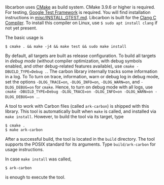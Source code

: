 libcarbon uses [CMake](https://cmake.org) as build system. CMake 3.9.6 or higher is required. 
For testing, [Google Test Framework](https://github.com/google/googletest) is required. You will find
installation instructions in [misc/INSTALL_GTEST.md](misc/INSTALL_GTEST.md). Libcarbon is built for the [Clang C Compiler](https://clang.llvm.org). 
To install this compiler on Linux, use `$ sudo apt install clang` if not yet present.  

The basic usage is 
```
$ cmake . && make -j4 && make test && sudo make install
```

By default, all targets are built as release configuration. To build all targets in *debug mode* (without compiler 
optimization, with debug symbols enabled, and other debug-related features available), use 
`cmake -DBUILD_TYPE=Debug .`. The carbon library internally tracks some 
information in a log. To To turn on trace, information, warn or debug log in debug mode, set the options
`-DLOG_TRACE=on`, `-DLOG_INFO=on`, `-DLOG_WARN=on`, and `-DLOG_DEBUG=on` for `cmake`. Hence, to turn on debug mode
with all logs, use `cmake -DBUILD_TYPE=Debug -DLOG_TRACE=on -DLOG_INFO=on -DLOG_WARN=on -DLOG_DEBUG=on .`.


A tool to work with Carbon files (called `ark-carbon`) is shipped with this library.
This tool is automatically built when `make` is called, and installed via `make install`. However, to build the tool 
via its target, type 

```
$ cmake .
$ make ark-carbon
```

After a successful build, the tool is located in the `build` directory. 
The tool supports the POSIX standard for its arguments. Type `build/ark-carbon` for usage instructions.

In case `make install` was called, 
```
$ ark-carbon
```
 
is enough to execute the tool.